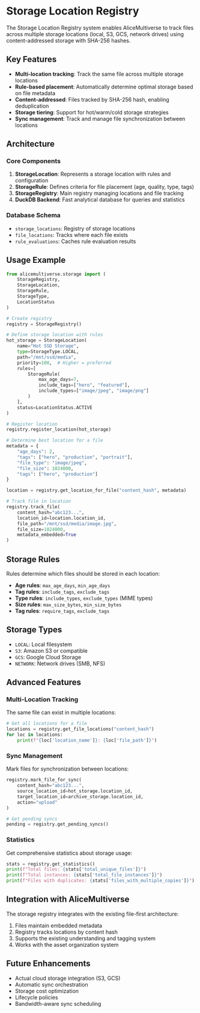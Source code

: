 # Storage Location Registry

The Storage Location Registry system enables AliceMultiverse to track files across multiple storage locations (local, S3, GCS, network drives) using content-addressed storage with SHA-256 hashes.

## Key Features

- **Multi-location tracking**: Track the same file across multiple storage locations
- **Rule-based placement**: Automatically determine optimal storage based on file metadata
- **Content-addressed**: Files tracked by SHA-256 hash, enabling deduplication
- **Storage tiering**: Support for hot/warm/cold storage strategies
- **Sync management**: Track and manage file synchronization between locations

## Architecture

### Core Components

1. **StorageLocation**: Represents a storage location with rules and configuration
2. **StorageRule**: Defines criteria for file placement (age, quality, type, tags)
3. **StorageRegistry**: Main registry managing locations and file tracking
4. **DuckDB Backend**: Fast analytical database for queries and statistics

### Database Schema

- `storage_locations`: Registry of storage locations
- `file_locations`: Tracks where each file exists
- `rule_evaluations`: Caches rule evaluation results

## Usage Example

```python
from alicemultiverse.storage import (
    StorageRegistry,
    StorageLocation,
    StorageRule,
    StorageType,
    LocationStatus
)

# Create registry
registry = StorageRegistry()

# Define storage location with rules
hot_storage = StorageLocation(
    name="Hot SSD Storage",
    type=StorageType.LOCAL,
    path="/mnt/ssd/media",
    priority=100,  # Higher = preferred
    rules=[
        StorageRule(
            max_age_days=7,
            include_tags=["hero", "featured"],
            include_types=["image/jpeg", "image/png"]
        )
    ],
    status=LocationStatus.ACTIVE
)

# Register location
registry.register_location(hot_storage)

# Determine best location for a file
metadata = {
    "age_days": 2,
    "tags": ["hero", "production", "portrait"],
    "file_type": "image/jpeg",
    "file_size": 1024000,
    "tags": ["hero", "production"]
}

location = registry.get_location_for_file("content_hash", metadata)

# Track file in location
registry.track_file(
    content_hash="abc123...",
    location_id=location.location_id,
    file_path="/mnt/ssd/media/image.jpg",
    file_size=1024000,
    metadata_embedded=True
)
```

## Storage Rules

Rules determine which files should be stored in each location:

- **Age rules**: `max_age_days`, `min_age_days`
- **Tag rules**: `include_tags`, `exclude_tags`
- **Type rules**: `include_types`, `exclude_types` (MIME types)
- **Size rules**: `max_size_bytes`, `min_size_bytes`
- **Tag rules**: `require_tags`, `exclude_tags`

## Storage Types

- `LOCAL`: Local filesystem
- `S3`: Amazon S3 or compatible
- `GCS`: Google Cloud Storage
- `NETWORK`: Network drives (SMB, NFS)

## Advanced Features

### Multi-Location Tracking

The same file can exist in multiple locations:

```python
# Get all locations for a file
locations = registry.get_file_locations("content_hash")
for loc in locations:
    print(f"{loc['location_name']}: {loc['file_path']}")
```

### Sync Management

Mark files for synchronization between locations:

```python
registry.mark_file_for_sync(
    content_hash="abc123...",
    source_location_id=hot_storage.location_id,
    target_location_id=archive_storage.location_id,
    action="upload"
)

# Get pending syncs
pending = registry.get_pending_syncs()
```

### Statistics

Get comprehensive statistics about storage usage:

```python
stats = registry.get_statistics()
print(f"Total files: {stats['total_unique_files']}")
print(f"Total instances: {stats['total_file_instances']}")
print(f"Files with duplicates: {stats['files_with_multiple_copies']}")
```

## Integration with AliceMultiverse

The storage registry integrates with the existing file-first architecture:

1. Files maintain embedded metadata
2. Registry tracks locations by content hash
3. Supports the existing understanding and tagging system
4. Works with the asset organization system

## Future Enhancements

- Actual cloud storage integration (S3, GCS)
- Automatic sync orchestration
- Storage cost optimization
- Lifecycle policies
- Bandwidth-aware sync scheduling